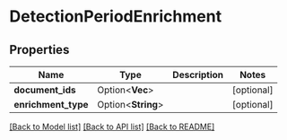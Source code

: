 # DetectionPeriodEnrichment

## Properties

Name | Type | Description | Notes
------------ | ------------- | ------------- | -------------
**document_ids** | Option<**Vec<String>**> |  | [optional]
**enrichment_type** | Option<**String**> |  | [optional]

[[Back to Model list]](../README.md#documentation-for-models) [[Back to API list]](../README.md#documentation-for-api-endpoints) [[Back to README]](../README.md)
